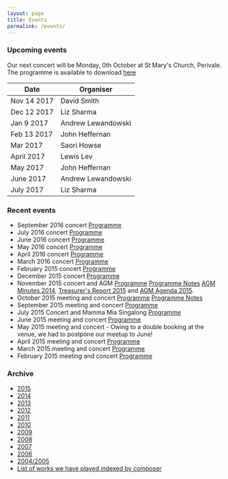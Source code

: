 ```yaml
---
layout: page
title: Events 
permalink: /events/
---
```

### Upcoming events

Our next concert will be Monday, 0th October at St Mary's Church, Perivale. 
The programme is available to download [here](/assets/programmes/Programme_16.10.pdf)

| Date | Organiser |
|------|-----------|
|Nov 14 2017|David Smith|
|Dec 12 2017|Liz Sharma|
|Jan 9 2017|Andrew Lewandowski|
|Feb 13 2017|John Heffernan|
|Mar 2017|Saori Howse|
|April 2017|Lewis Lev|
|May 2017|John Heffernan|
|June 2017|Andrew Lewandowski|
|July 2017|Liz Sharma|
 
### Recent events
- September 2016 concert [Programme](/assets/programmes/Programme_16.09.pdf)
- July 2016 concert [Programme](/assets/programmes/Programme_16.07.pdf)
- June 2016 concert [Programme](/assets/programmes/Programme_16.06.pdf) 
- May 2016 concert [Programme](/assets/programmes/Programme_16.05.pdf)
- April 2016 concert [Programme](/assets/programmes/Programme_16.04.pdf)
- March 2016 concert [Programme](/assets/programmes/Programme_16.03.pdf)
- February 2015 concert [Programme](/assets/programmes/programme_16.02.pdf)
- December 2015 concert [Programme](/assets/programmes/programme_15.12.pdf)
- November 2015 concert and AGM  [Programme](/assets/programmes/programme_15.11.pdf) [Programme Notes](/assets/programmes/201511-programme.pdf) [AGM Minutes 2014](/assets/agm-minutes-2014.doc), 
  [Treasurer's Report 2015](/assets/treasurers_report2015.doc) and [AGM Agenda 2015](/assets/a.g.m.-agenda-2015.doc).
- October 2015 meeting and concert [Programme](/assets/programmes/programme_15.10.pdf) [Programme Notes](programme_15.10-notes.pdf)
- September 2015 meeting and concert [Programme](/assets/programmes/programme_15.09.pdf) 
- July 2015 Concert and Mamma Mia Singalong [Programme](/assets/programmes/programme_15.07.pdf)
- June 2015 meeting and concert [Programme](/assets/programmes/programme_15.06.pdf)
- May 2015 meeting and concert - Owing to a double booking at the venue, we had to postpone our meetup to June! 
- April 2015 meeting and concert [Programme](/assets/programmes/programme_15.04.pdf)
- March 2015 meeting and concert [Programme](/assets/programmes/programme_15.03.pdf)
- February 2015 meeting and concert [Programme](/assets/programmes/programme_15.02.pdf)

### Archive

- [2015](/assets/archives/2015-summary.pdf)
- [2014](/assets/archives/ecms-archive-2014-summary.pdf)
- [2013](/assets/archives/ecms-archive-2013-summary.pdf)
- [2012](/assets/archives/ecms-archive-2012-summary.pdf)
- [2011](/assets/archives/ecms-archive-2011-summary.pdf)
- [2010](/assets/archives/ecms-archive-2010-summary.pdf)
- [2009](/assets/archives/ecms-archive-2009-summary.pdf)
- [2008](/assets/archives/ecms-archive-2008-summary.pdf)
- [2007](/assets/archives/ecms-archive-2007-summary.pdf)
- [2006](/assets/archives/ecms-archive-2006-summary.pdf)
- [2004/2005](/assets/archives/ecms-archive-2004-and-2005-summary.pdf)
- [List of works we have played indexed by composer](/assets/composer-index-to-july-2015.pdf)

